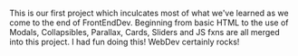 This is our first project which inculcates most of what we've learned as we come to the end of FrontEndDev. Beginning from basic HTML to the use of Modals, Collapsibles, Parallax, Cards, Sliders and JS fxns are all merged into this project. I had fun doing this! WebDev certainly rocks!
